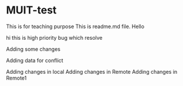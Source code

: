 # MUIT-test
This is for teaching purpose
This is readme.md file.
Hello 


hi this is high priority bug which resolve

Adding some changes

Adding data for conflict


Adding changes in local
Adding changes in Remote 
Adding changes in Remote1
